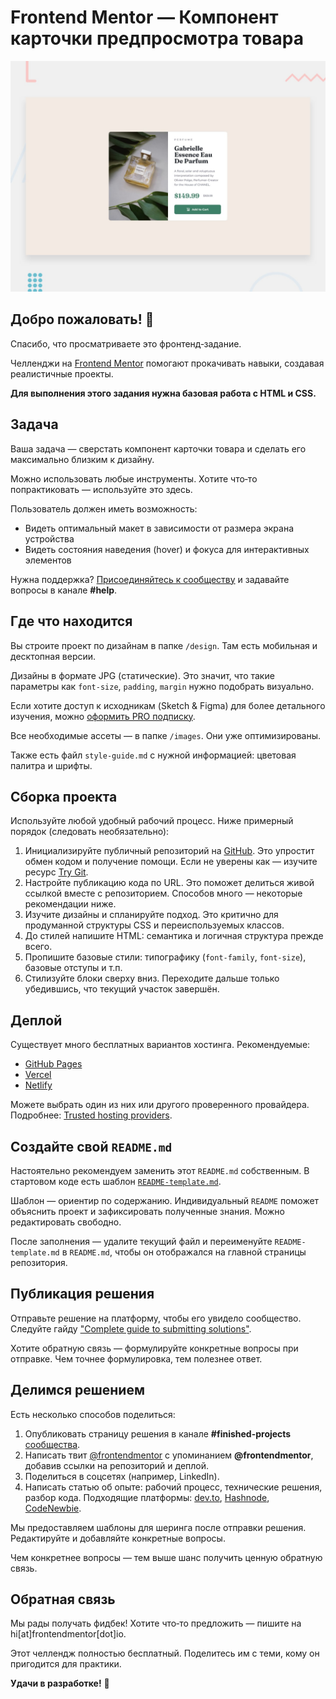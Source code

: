 # Frontend Mentor — Компонент карточки предпросмотра товара

![Предпросмотр дизайна для задания по созданию компонента карточки товара](./design/desktop-preview.jpg)

## Добро пожаловать! 👋

Спасибо, что просматриваете это фронтенд‑задание.

Челленджи на [Frontend Mentor](https://www.frontendmentor.io) помогают прокачивать навыки, создавая реалистичные проекты.

**Для выполнения этого задания нужна базовая работа с HTML и CSS.**

## Задача

Ваша задача — сверстать компонент карточки товара и сделать его максимально близким к дизайну.

Можно использовать любые инструменты. Хотите что‑то попрактиковать — используйте это здесь.

Пользователь должен иметь возможность:

- Видеть оптимальный макет в зависимости от размера экрана устройства
- Видеть состояния наведения (hover) и фокуса для интерактивных элементов

Нужна поддержка? [Присоединяйтесь к сообществу](https://www.frontendmentor.io/community) и задавайте вопросы в канале **#help**.

## Где что находится

Вы строите проект по дизайнам в папке `/design`. Там есть мобильная и десктопная версии.

Дизайны в формате JPG (статические). Это значит, что такие параметры как `font-size`, `padding`, `margin` нужно подобрать визуально.

Если хотите доступ к исходникам (Sketch & Figma) для более детального изучения, можно [оформить PRO подписку](https://www.frontendmentor.io/pro).

Все необходимые ассеты — в папке `/images`. Они уже оптимизированы.

Также есть файл `style-guide.md` с нужной информацией: цветовая палитра и шрифты.

## Сборка проекта

Используйте любой удобный рабочий процесс. Ниже примерный порядок (следовать необязательно):

1. Инициализируйте публичный репозиторий на [GitHub](https://github.com/). Это упростит обмен кодом и получение помощи. Если не уверены как — изучите ресурс [Try Git](https://try.github.io/).
2. Настройте публикацию кода по URL. Это поможет делиться живой ссылкой вместе с репозиторием. Способов много — некоторые рекомендации ниже.
3. Изучите дизайны и спланируйте подход. Это критично для продуманной структуры CSS и переиспользуемых классов.
4. До стилей напишите HTML: семантика и логичная структура прежде всего.
5. Пропишите базовые стили: типографику (`font-family`, `font-size`), базовые отступы и т.п.
6. Стилизуйте блоки сверху вниз. Переходите дальше только убедившись, что текущий участок завершён.

## Деплой

Существует много бесплатных вариантов хостинга. Рекомендуемые:

- [GitHub Pages](https://pages.github.com/)
- [Vercel](https://vercel.com/)
- [Netlify](https://www.netlify.com/)

Можете выбрать один из них или другого проверенного провайдера. Подробнее: [Trusted hosting providers](https://medium.com/frontend-mentor/frontend-mentor-trusted-hosting-providers-bf000dfebe).

## Создайте свой `README.md`

Настоятельно рекомендуем заменить этот `README.md` собственным. В стартовом коде есть шаблон [`README-template.md`](./README-template.md).

Шаблон — ориентир по содержанию. Индивидуальный `README` поможет объяснить проект и зафиксировать полученные знания. Можно редактировать свободно.

После заполнения — удалите текущий файл и переименуйте `README-template.md` в `README.md`, чтобы он отображался на главной страницы репозитория.

## Публикация решения

Отправьте решение на платформу, чтобы его увидело сообщество. Следуйте гайду ["Complete guide to submitting solutions"](https://medium.com/frontend-mentor/a-complete-guide-to-submitting-solutions-on-frontend-mentor-ac6384162248).

Хотите обратную связь — формулируйте конкретные вопросы при отправке. Чем точнее формулировка, тем полезнее ответ.

## Делимся решением

Есть несколько способов поделиться:

1. Опубликовать страницу решения в канале **#finished-projects** [сообщества](https://www.frontendmentor.io/community).
2. Написать твит [@frontendmentor](https://twitter.com/frontendmentor) с упоминанием **@frontendmentor**, добавив ссылки на репозиторий и деплой.
3. Поделиться в соцсетях (например, LinkedIn).
4. Написать статью об опыте: рабочий процесс, технические решения, разбор кода. Подходящие платформы: [dev.to](https://dev.to/), [Hashnode](https://hashnode.com/), [CodeNewbie](https://community.codenewbie.org/).

Мы предоставляем шаблоны для шеринга после отправки решения. Редактируйте и добавляйте конкретные вопросы.

Чем конкретнее вопросы — тем выше шанс получить ценную обратную связь.

## Обратная связь

Мы рады получать фидбек! Хотите что‑то предложить — пишите на hi[at]frontendmentor[dot]io.

Этот челлендж полностью бесплатный. Поделитесь им с теми, кому он пригодится для практики.

**Удачи в разработке!** 🚀
